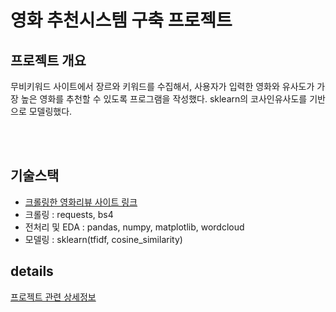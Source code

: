# 영화 추천시스템 구축 프로젝트

## 프로젝트 개요
<p> 무비키워드 사이트에서 장르와 키워드를 수집해서, 사용자가 입력한 영화와 유사도가 가장 높은 영화를 추천할 수 있도록 프로그램을 작성했다.
sklearn의 코사인유사도를 기반으로 모델링했다.</p>
<br />
<br />

## 기술스택
<ul>
  <li><a href="https://moviekeyword.com">크롤링한 영화리뷰 사이트 링크</a></li>
  <li>크롤링 : requests, bs4</li>
  <li>전처리 및 EDA : pandas, numpy, matplotlib, wordcloud </li>
  <li>모델링 : sklearn(tfidf, cosine_similarity)</li>
</ul>

## details
<a href="https://github.com/Tudou4161/MovieReview_Sentiment_analysis/blob/main/Total_Source_Code(%EC%A0%84%EC%B2%98%EB%A6%AC_%EC%88%98%EC%A0%95_%EC%9B%8C%EB%93%9C_%ED%81%B4%EB%9D%BC%EC%9A%B0%EB%93%9C_%ED%95%A9%EB%B3%B8).ipynb">프로젝트 관련 상세정보</a>
